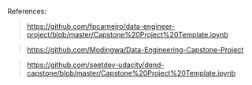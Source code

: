 References:

> https://github.com/fpcarneiro/data-engineer-project/blob/master/Capstone%20Project%20Template.ipynb

> https://github.com/Modingwa/Data-Engineering-Capstone-Project

> https://github.com/seetdev-udacity/dend-capstone/blob/master/Capstone%20Project%20Template.ipynb

